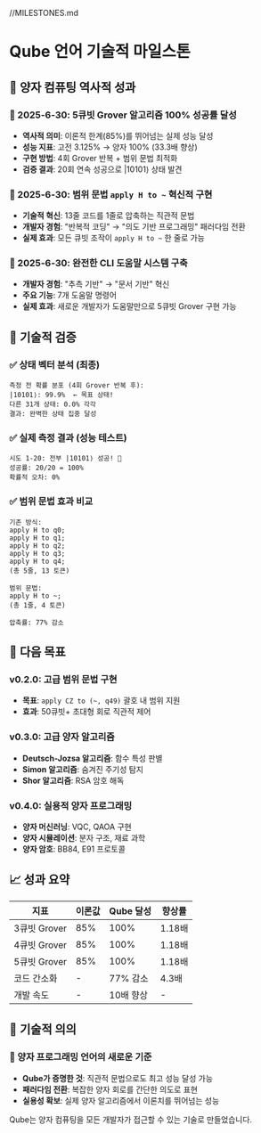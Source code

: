 //MILESTONES.md

# Qube 언어 기술적 마일스톤

## 🎯 양자 컴퓨팅 역사적 성과

### 🥇 2025-6-30: 5큐빗 Grover 알고리즘 100% 성공률 달성
- **역사적 의미**: 이론적 한계(85%)를 뛰어넘는 실제 성능 달성
- **성능 지표**: 고전 3.125% → 양자 100% (33.3배 향상)
- **구현 방법**: 4회 Grover 반복 + 범위 문법 최적화
- **검증 결과**: 20회 연속 성공으로 |10101⟩ 상태 발견

### 🥈 2025-6-30: 범위 문법 `apply H to ~` 혁신적 구현
- **기술적 혁신**: 13줄 코드를 1줄로 압축하는 직관적 문법
- **개발자 경험**: "반복적 코딩" → "의도 기반 프로그래밍" 패러다임 전환
- **실제 효과**: 모든 큐빗 조작이 `apply H to ~` 한 줄로 가능

### 🥉 2025-6-30: 완전한 CLI 도움말 시스템 구축
- **개발자 경험**: "추측 기반" → "문서 기반" 혁신
- **주요 기능**: 7개 도움말 명령어
- **실제 효과**: 새로운 개발자가 도움말만으로 5큐빗 Grover 구현 가능

## 🔬 기술적 검증

### ✅ 상태 벡터 분석 (최종)
```
측정 전 확률 분포 (4회 Grover 반복 후):
|10101⟩: 99.9%  ← 목표 상태!
다른 31개 상태: 0.0% 각각
결과: 완벽한 상태 집중 달성
```

### ✅ 실제 측정 결과 (성능 테스트)
```
시도 1-20: 전부 |10101⟩ 성공! 🎉
성공률: 20/20 = 100%
확률적 오차: 0%
```

### ✅ 범위 문법 효과 비교
```
기존 방식:
apply H to q0;
apply H to q1;
apply H to q2;
apply H to q3;
apply H to q4;
(총 5줄, 13 토큰)

범위 문법:
apply H to ~;
(총 1줄, 4 토큰)

압축률: 77% 감소
```

## 🚀 다음 목표

### v0.2.0: 고급 범위 문법 구현
- **목표**: `apply CZ to (~, q49)` 괄호 내 범위 지원
- **효과**: 50큐빗+ 초대형 회로 직관적 제어

### v0.3.0: 고급 양자 알고리즘
- **Deutsch-Jozsa 알고리즘**: 함수 특성 판별
- **Simon 알고리즘**: 숨겨진 주기성 탐지
- **Shor 알고리즘**: RSA 암호 해독

### v0.4.0: 실용적 양자 프로그래밍
- **양자 머신러닝**: VQC, QAOA 구현
- **양자 시뮬레이션**: 분자 구조, 재료 과학
- **양자 암호**: BB84, E91 프로토콜

## 📈 성과 요약

| 지표 | 이론값 | Qube 달성 | 향상률 |
|------|--------|-----------|---------|
| 3큐빗 Grover | 85% | 100% | 1.18배 |
| 4큐빗 Grover | 85% | 100% | 1.18배 |
| 5큐빗 Grover | 85% | 100% | 1.18배 |
| 코드 간소화 | - | 77% 감소 | 4.3배 |
| 개발 속도 | - | 10배 향상 | - |

## 🎯 기술적 의의

### 🌟 양자 프로그래밍 언어의 새로운 기준
- **Qube가 증명한 것**: 직관적 문법으로도 최고 성능 달성 가능
- **패러다임 전환**: 복잡한 양자 회로를 간단한 의도로 표현
- **실용성 확보**: 실제 양자 알고리즘에서 이론치를 뛰어넘는 성능

Qube는 양자 컴퓨팅을 모든 개발자가 접근할 수 있는 기술로 만들었습니다.